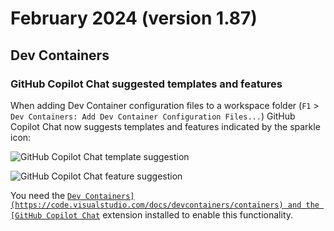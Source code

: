 # February 2024 (version 1.87)

## Dev Containers

### GitHub Copilot Chat suggested templates and features

When adding Dev Container configuration files to a workspace folder (`F1` > `Dev Containers: Add Dev Container Configuration Files...`) GitHub Copilot Chat now suggests templates and features indicated by the sparkle icon:

![`GitHub Copilot Chat template suggestion`](images/1_87/devcontainer-copilot-template.png)

![`GitHub Copilot Chat feature suggestion`](images/1_87/devcontainer-copilot-features.png)

You need the [`Dev Containers](https://code.visualstudio.com/docs/devcontainers/containers) and the [GitHub Copilot Chat`](https://marketplace.visualstudio.com/items?itemName=GitHub.copilot-chat) extension installed to enable this functionality.
